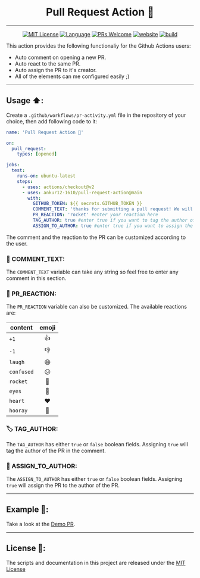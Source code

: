 <h1 align="center">Pull Request Action 🚀</h1>

---

<p align="center">
  <a href="/wow-actions/auto-comment/blob/master/LICENSE"><img alt="MIT License" src="https://img.shields.io/github/license/ankur12-1610/pull-request-action?style=flat-square"></a>
  <a href="https://www.typescriptlang.org" rel="nofollow"><img alt="Language" src="https://img.shields.io/badge/language-TypeScript-blue.svg?style=flat-square"></a>
  <a href="https://github.com/ankur12-1610/pull-request-action/pulls"><img alt="PRs Welcome" src="https://img.shields.io/badge/PRs-Welcome-brightgreen.svg?style=flat-square" ></a>
  <a href="https://github.com/marketplace/actions/pull-request-action" rel="nofollow"><img alt="website" src="https://img.shields.io/static/v1?label=&labelColor=505050&message=Marketplace&color=0076D6&style=flat-square&logo=google-chrome&logoColor=0076D6" ></a>
  <a href="https://github.com/ankur12-1610/pull-request-action/workflows/release.yml"><img alt="build" src="https://img.shields.io/github/workflow/status/wow-actions/auto-comment/Release/master?logo=github&style=flat-square" ></a>
</p>

This action provides the following functionaliy for the Github Actions users:

- Auto comment on opening a new PR.
- Auto react to the same PR.
- Auto assign the PR to it's creator.
- All of the elements can me configured easily ;)

---

## Usage :arrow_up::
Create a `.github/workflows/pr-activity.yml` file in the repository of your choice, then add following code to it:
```yaml
name: 'Pull Request Action 🚀'

on: 
  pull_request:
    types: [opened]

jobs:
  test:
    runs-on: ubuntu-latest
    steps:
      - uses: actions/checkout@v2
      - uses: ankur12-1610/pull-request-action@main
        with:
          GITHUB_TOKEN: ${{ secrets.GITHUB_TOKEN }}
          COMMENT_TEXT: 'thanks for submitting a pull request! We will try to review it as soon as we can :)'  #enter your custom comment in the content variable
          PR_REACTION: 'rocket' #enter your reaction here
          TAG_AUTHOR: true #enter true if you want to tag the author of the pull request
          ASSIGN_TO_AUTHOR: true #enter true if you want to assign the pull request to the author of the pull request
```
The comment and the reaction to the PR can be customized according to the user.

###  💬 COMMENT_TEXT:
The `COMMENT_TEXT` variable can take any string so feel free to enter any comment in this section.

### 🚀 PR_REACTION:
The `PR_REACTION` variable can also be customized. The available reactions are:

| content    | emoji |
| ---------- | :-----: |
| `+1`       | 👍    |
| `-1`       | 👎    |
| `laugh`    | 😄    |
| `confused` | 😕    |
| `rocket`   | 🚀    |
| `eyes`     | 👀    |
| `heart`    | ❤️    |
| `hooray`   | 🎉    |

### 🏷️ TAG_AUTHOR:
The `TAG_AUTHOR` has either `true` or `false` boolean fields. Assigning `true` will tag the author of the PR in the comment.

### 🏁 ASSIGN_TO_AUTHOR:
The `ASSIGN_TO_AUTHOR` has either `true` or `false` boolean fields. Assigning `true` will assign the PR to the author of the PR.

---

##  Example 🍠:
Take a look at the [Demo PR](https://github.com/ankur12-1610/pull-request-action/pull/10).

---

##  License 🔖:

The scripts and documentation in this project are released under the [MIT License](LICENSE)
